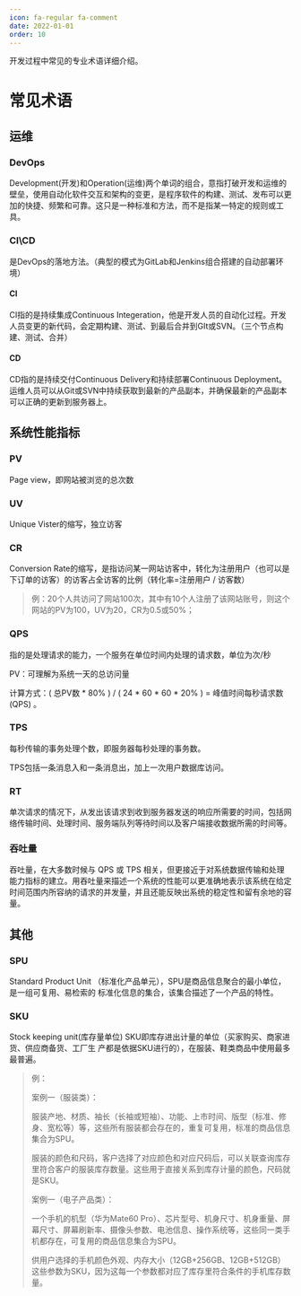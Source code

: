 ```yaml
---
icon: fa-regular fa-comment
date: 2022-01-01
order: 10
---
```


开发过程中常见的专业术语详细介绍。

<!-- more -->

# 常见术语

## 运维

### DevOps

Development(开发)和Operation(运维)两个单词的组合，意指打破开发和运维的壁垒，使用自动化软件交互和架构的变更，是程序软件的构建、测试、发布可以更加的快捷、频繁和可靠。这只是一种标准和方法，而不是指某一特定的规则或工具。

### CI\CD

是DevOps的落地方法。（典型的模式为GitLab和Jenkins组合搭建的自动部署环境）

#### CI

CI指的是持续集成Continuous Integeration，他是开发人员的自动化过程。开发人员变更的新代码，会定期构建、测试、到最后合并到GIt或SVN。（三个节点构建、测试、合并）

#### CD

CD指的是持续交付Continuous Delivery和持续部署Continuous Deployment。运维人员可以从Git或SVN中持续获取到最新的产品副本，并确保最新的产品副本可以正确的更新到服务器上。



## 系统性能指标

### PV

Page view，即网站被浏览的总次数 

### UV

 Unique Vister的缩写，独立访客

### CR

 Conversion Rate的缩写，是指访问某一网站访客中，转化为注册用户（也可以是下订单的访客）的访客占全访客的比例（转化率=注册用户 / 访客数）

> 例：20个人共访问了网站100次，其中有10个人注册了该网站账号，则这个网站的PV为100，UV为20，CR为0.5或50%；

### QPS 

指的是处理请求的能力，一个服务在单位时间内处理的请求数，单位为次/秒

PV：可理解为系统一天的总访问量

计算方式：( 总PV数 * 80% ) / ( 24 * 60 * 60 * 20% ) = 峰值时间每秒请求数(QPS) 。

### TPS

每秒传输的事务处理个数，即服务器每秒处理的事务数。

TPS包括一条消息入和一条消息出，加上一次用户数据库访问。

### RT 

单次请求的情况下，从发出该请求到收到服务器发送的响应所需要的时间，包括网络传输时间、处理时间、服务端队列等待时间以及客户端接收数据所需的时间等。

### 吞吐量

吞吐量，在大多数时候与 QPS 或 TPS 相关，但更接近于对系统数据传输和处理能力指标的建立。用吞吐量来描述一个系统的性能可以更准确地表示该系统在给定时间范围内所容纳的请求的并发量，并且还能反映出系统的稳定性和留有余地的容量。



## 其他

### SPU

 Standard Product Unit （标准化产品单元），SPU是商品信息聚合的最小单位，是一组可复用、易检索的 标准化信息的集合，该集合描述了一个产品的特性。

### SKU

 Stock keeping unit(库存量单位) SKU即库存进出计量的单位（买家购买、商家进货、供应商备货、工厂生
产都是依据SKU进行的），在服装、鞋类商品中使用最多最普遍。

> 例：
>
> 案例一（服装类）：
>
> 服装产地、材质、袖长（长袖或短袖）、功能、上市时间、版型（标准、修身、宽松等）等，这些所有服装都会存在的，重复可复用，标准的商品信息集合为SPU。
>
> 服装的颜色和尺码，客户选择了对应颜色和对应尺码后，可以关联查询库存里符合客户的服装库存数量。这些用于直接关系到库存计量的颜色，尺码就是SKU。
>
> 
>
> 案例一（电子产品类）：
>
> 一个手机的机型（华为Mate60 Pro）、芯片型号、机身尺寸、机身重量、屏幕尺寸、屏幕刷新率、摄像头参数、电池信息、操作系统等，这些同一类手机都存在，可复用的商品信息集合为SPU。
>
> 供用户选择的手机颜色外观、内存大小（12GB+256GB、12GB+512GB）这些参数为SKU，因为这每一个参数都对应了库存里符合条件的手机库存数量。

